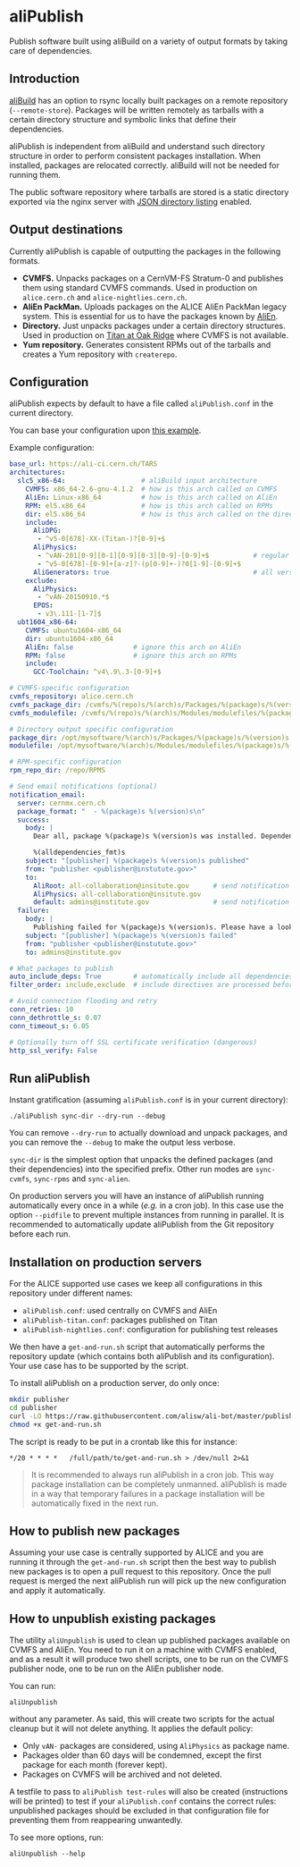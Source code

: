 aliPublish
==========

Publish software built using aliBuild on a variety of output formats by taking
care of dependencies.


Introduction
------------

[aliBuild](http://alisw.github.io/alibuild/) has an option to rsync locally
built packages on a remote repository (`--remote-store`). Packages will be
written remotely as tarballs with a certain directory structure and symbolic
links that define their dependencies.

aliPublish is independent from aliBuild and understand such directory structure
in order to perform consistent packages installation. When installed, packages
are relocated correctly. aliBuild will not be needed for running them.

The public software repository where tarballs are stored is a static directory
exported via the nginx server with [JSON directory listing](http://nginx.org/en/docs/http/ngx_http_autoindex_module.html) enabled.


Output destinations
-------------------

Currently aliPublish is capable of outputting the packages in the following
formats.

  - **CVMFS.** Unpacks packages on a CernVM-FS Stratum-0 and publishes them
    using standard CVMFS commands. Used in production on `alice.cern.ch` and
    `alice-nightlies.cern.ch`.
  - **AliEn PackMan.** Uploads packages on the ALICE AliEn PackMan legacy
    system. This is essential for us to have the packages known by
    [AliEn](http://alimonitor.cern.ch/packages/).
  - **Directory.** Just unpacks packages under a certain directory structures.
    Used in production on
    [Titan at Oak Ridge](https://www.olcf.ornl.gov/titan/) where CVMFS is not
    available.
  - **Yum repository.** Generates consistent RPMs out of the tarballs and
    creates a Yum repository with `createrepo`.


Configuration
-------------

aliPublish expects by default to have a file called `aliPublish.conf` in the
current directory.

You can base your configuration upon [this example](aliPublish-example.conf).

Example configuration:

```yaml
base_url: https://ali-ci.cern.ch/TARS
architectures:
  slc5_x86-64:                   # aliBuild input architecture
    CVMFS: x86_64-2.6-gnu-4.1.2  # how is this arch called on CVMFS
    AliEn: Linux-x86_64          # how is this arch called on AliEn
    RPM: el5.x86_64              # how is this arch called on RPMs
    dir: el5.x86_64              # how is this arch called on the directory output
    include:
      AliDPG:
       - ^v5-0[678]-XX-(Titan-)?[0-9]+$
      AliPhysics:
       - ^vAN-201[0-9][0-1][0-9][0-3][0-9]-[0-9]+$           # regular expressions to include packages
       - ^v5-0[678]-[0-9]+[a-z]?-(p[0-9]+-)?0[1-9]-[0-9]+$
      AliGenerators: true                                    # all versions for this package are installed
    exclude:
      AliPhysics:
       - ^vAN-20150910.*$
      EPOS:
       - v3\.111-[1-7]$
  ubt1604_x86-64:
    CVMFS: ubuntu1604-x86_64
    dir: ubuntu1604-x86_64
    AliEn: false               # ignore this arch on AliEn
    RPM: false                 # ignore this arch on RPMs
    include:
      GCC-Toolchain: ^v4\.9\.3-[0-9]+$

# CVMFS-specific configuration
cvmfs_repository: alice.cern.ch
cvmfs_package_dir: /cvmfs/%(repo)s/%(arch)s/Packages/%(package)s/%(version)s
cvmfs_modulefile: /cvmfs/%(repo)s/%(arch)s/Modules/modulefiles/%(package)s/%(version)s

# Directory output specific configuration
package_dir: /opt/mysoftware/%(arch)s/Packages/%(package)s/%(version)s
modulefile: /opt/mysoftware/%(arch)s/Modules/modulefiles/%(package)s/%(version)s

# RPM-specific configuration
rpm_repo_dir: /repo/RPMS

# Send email notifications (optional)
notification_email:
  server: cernmx.cern.ch
  package_format: "  - %(package)s %(version)s\n"
  success:
    body: |
      Dear all, package %(package)s %(version)s was installed. Dependencies:

      %(alldependencies_fmt)s
    subject: "[publisher] %(package)s %(version)s published"
    from: "publisher <publisher@instutute.gov>"
    to:
      AliRoot: all-collaboration@insitute.gov      # send notification for this package only
      AliPhysics: all-collaboration@insitute.gov
      default: admins@institute.gov                # send notification for unspecified packages
  failure:
    body: |
      Publishing failed for %(package)s %(version)s. Please have a look.
    subject: "[publisher] %(package)s %(version)s failed"
    from: "publisher <publisher@instutute.gov>"
    to: admins@institute.gov

# What packages to publish
auto_include_deps: True        # automatically include all dependencies
filter_order: include,exclude  # include directives are processed before exclude

# Avoid connection flooding and retry
conn_retries: 10
conn_dethrottle_s: 0.07
conn_timeout_s: 6.05

# Optionally turn off SSL certificate verification (dangerous)
http_ssl_verify: False
```


Run aliPublish
--------------

Instant gratification (assuming `aliPublish.conf` is in your current directory):

```
./aliPublish sync-dir --dry-run --debug
```

You can remove `--dry-run` to actually download and unpack packages, and you can
remove the `--debug` to make the output less verbose.

`sync-dir` is the simplest option that unpacks the defined packages (and their
dependencies) into the specified prefix. Other run modes are `sync-cvmfs`,
`sync-rpms` and `sync-alien`.

On production servers you will have an instance of aliPublish running
automatically every once in a while (_e.g._ in a cron job). In this case use the
option `--pidfile` to prevent multiple instances from running in parallel. It is
recommended to automatically update aliPublish from the Git repository before
each run.


Installation on production servers
----------------------------------

For the ALICE supported use cases we keep all configurations in this repository
under different names:

  - `aliPublish.conf`: used centrally on CVMFS and AliEn
  - `aliPublish-titan.conf`: packages published on Titan
  - `aliPublish-nightlies.conf`: configuration for publishing test releases

We then have a `get-and-run.sh` script that automatically performs the
repository update (which contains both aliPublish and its configuration). Your
use case has to be supported by the script.

To install aliPublish on a production server, do only once:

```bash
mkdir publisher
cd publisher
curl -LO https://raw.githubusercontent.com/alisw/ali-bot/master/publish/get-and-run.sh
chmod +x get-and-run.sh
```

The script is ready to be put in a crontab like this for instance:

```
*/20 * * * *   /full/path/to/get-and-run.sh > /dev/null 2>&1
```

> It is recommended to always run aliPublish in a cron job. This way package
> installation can be completely unmanned. aliPublish is made in a way that
> temporary failures in a package installation will be automatically fixed in
> the next run.


How to publish new packages
---------------------------

Assuming your use case is centrally supported by ALICE and you are running it
through the `get-and-run.sh` script then the best way to publish new packages is
to open a pull request to this repository. Once the pull request is merged the
next aliPublish run will pick up the new configuration and apply it
automatically.


How to unpublish existing packages
----------------------------------

The utility `aliUnpublish` is used to clean up published packages available on
CVMFS and AliEn. You need to run it on a machine with CVMFS enabled, and as a
result it will produce two shell scripts, one to be run on the CVMFS publisher
node, one to be run on the AliEn publisher node.

You can run:

    aliUnpublish

without any parameter. As said, this will create two scripts for the actual
cleanup but it will not delete anything. It applies the default policy:

  - Only `vAN-` packages are considered, using `AliPhysics` as package name.
  - Packages older than 60 days will be condemned, except the first package for
    each month (forever kept).
  - Packages on CVMFS will be archived and not deleted.

A testfile to pass to `aliPublish test-rules` will also be created (instructions
will be printed) to test if your `aliPublish.conf` contains the correct rules:
unpublished packages should be excluded in that configuration file for
preventing them from reappearing unwantedly.

To see more options, run:

    aliUnpublish --help
